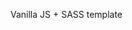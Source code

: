 Vanilla JS + SASS template
<!-- [DEMO LINK](https://%3Cyour_account%3E.github.io/layout_hello-world/) -->